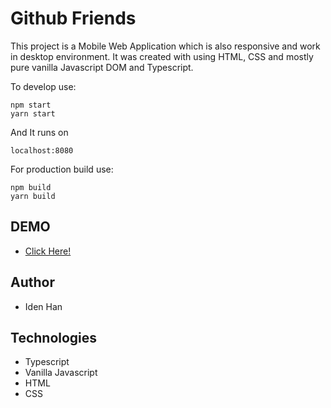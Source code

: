 # Github Friends

This project is a Mobile Web Application which is also responsive and work in desktop environment. It was created with using HTML, CSS and mostly pure vanilla Javascript DOM and Typescript.

To develop use:
```text
npm start
yarn start
```

And It runs on
```text
localhost:8080
```

For production build use:
```text
npm build
yarn build
```

## DEMO

- [Click Here!](http://momsitter.s3-website-us-east-1.amazonaws.com/)

## Author

- Iden Han

## Technologies

- Typescript
- Vanilla Javascript 
- HTML
- CSS